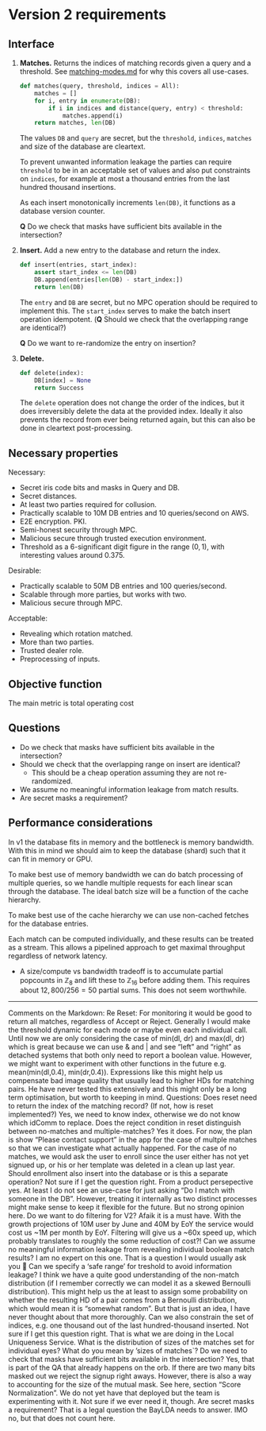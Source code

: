 # Version 2 requirements

## Interface

1.  **Matches.** Returns the indices of matching records given a query and a threshold. See [matching-modes.md](./matching-modes.md) for why this covers all use-cases.
    ```python
    def matches(query, threshold, indices = All):
        matches = []
        for i, entry in enumerate(DB):
            if i in indices and distance(query, entry) < threshold:
                matches.append(i)
        return matches, len(DB)
    ```
    The values `DB` and `query` are secret, but the `threshold`, `indices`, `matches` and size of the database are cleartext.

    To prevent unwanted information leakage the parties can require `threshold` to be in an acceptable set of values and also put constraints on `indices`, for example at most a thousand entries from the last hundred thousand insertions.

    As each insert monotonically increments `len(DB)`, it functions as a database version counter.

    **Q** Do we check that masks have sufficient bits available in the intersection?

2.  **Insert.** Add a new entry to the database and return the index.
    ```python
    def insert(entries, start_index):
        assert start_index <= len(DB)
        DB.append(entries[len(DB) - start_index:])
        return len(DB)
    ```

    The `entry` and `DB` are secret, but no MPC operation should be required to implement this. The `start_index` serves to make the batch insert operation idempotent. (**Q** Should we check that the overlapping range are identical?)

    **Q** Do we want to re-randomize the entry on insertion?

3.  **Delete.**
    ```python
    def delete(index):
        DB[index] = None
        return Success
    ```

    The `delete` operation does not change the order of the indices, but it does irreversibly delete the data at the provided index. Ideally it also prevents the record from ever being returned again, but this can also be done in cleartext post-processing.

## Necessary properties

Necessary:

* Secret iris code bits and masks in Query and DB.
* Secret distances.
* At least two parties required for collusion.
* Practically scalable to 10M DB entries and 10 queries/second on AWS.
* E2E encryption. PKI.
* Semi-honest security through MPC.
* Malicious secure through trusted execution environment.
* Threshold as a 6-significant digit figure in the range $(0,1)$, with interesting values around $0.375$.

Desirable:

* Practically scalable to 50M DB entries and 100 queries/second.
* Scalable through more parties, but works with two.
* Malicious secure through MPC.

Acceptable:

* Revealing which rotation matched.
* More than two parties.
* Trusted dealer role.
* Preprocessing of inputs.

## Objective function

The main metric is total operating cost 

## Questions

* Do we check that masks have sufficient bits available in the intersection?
* Should we check that the overlapping range on insert are identical?
  * This should be a cheap operation assuming they are not re-randomized.
* We assume no meaningful information leakage from match results.
* Are secret masks a requirement?

## Performance considerations

In v1 the database fits in memory and the bottleneck is memory bandwidth. With this in mind we should aim to keep the database (shard) such that it can fit in memory or GPU.

To make best use of memory bandwidth we can do batch processing of multiple queries, so we handle multiple requests for each linear scan through the database. The ideal batch size will be a function of the cache hierarchy.

To make best use of the cache hierarchy we can use non-cached fetches for the database entries.

Each match can be computed individually, and these results can be treated as a stream. This allows a pipelined approach to get maximal throughput regardless of network latency.

* A size/compute vs bandwidth tradeoff is to accumulate partial popcounts in $ℤ_8$ and lift these to $ℤ_{16}$ before adding them. This requires about $12,800 / 256 = 50$ partial sums. This does not seem worthwhile.

---

Comments on the Markdown:
Re Reset: For monitoring it would be good to return all matches, regardless of Accept or Reject.
Generally I would make the threshold dynamic for each mode or maybe even each individual call.
Until now we are only considering the case of min(dl, dr) and max(dl, dr) which is great because we can use & and | and see “left” and “right” as detached systems that both only need to report a boolean value. However, we might want to experiment with other functions in the future e.g. mean(min(dl,0.4), min(dr,0.4)). Expressions like this might help us compensate bad image quality that usually lead to higher HDs for matching pairs. He have never tested this extensively and this might only be a long term optimisation, but worth to keeping in mind.
Questions:
Does reset need to return the index of the matching record? (If not, how is reset implemented?)
Yes, we need to know index, otherwise we do not know which idComm to replace.
Does the reject condition in reset distinguish between no-matches and multiple-matches?
Yes it does. For now, the plan is show “Please contact support” in the app for the case of multple matches so that we can investigate what actually happened. For the case of no matches, we would ask the user to enroll since the user either has not yet signued up, or his or her template was deleted in a clean up last year.
Should enrollment also insert into the database or is this a separate operation?
Not sure if I get the question right. From a product persepective yes. At least I do not see an use-case for just asking “Do I match with someone in the DB”. However, treating it internally as two distinct processes might make sense to keep it flexible for the future. But no strong opinion here.
Do we want to do filtering for V2?
Afaik it is a must have. With the growth projections of 10M user by June and 40M by EoY the service would cost us ~1M per month by EoY. Filtering will give us a ~60x speed up, which probably translates to roughly the some reduction of cost?!
Can we assume no meaningful information leakage from revealing individual boolean match results?
I am no expert on this one. That is a question I would usually ask you :slightly_smiling_face:
Can we specify a ‘safe range’ for treshold to avoid information leakage?
I think we have a quite good understanding of the non-match distribution (if I remember correctly we can model it as a skewed Bernoulli distribution). This might help us the at least to assign some probability on whether the resulting HD of a pair comes from a Bernoulli distribution, which would mean it is “somewhat random”. But that is just an idea, I have never thought about that more thoroughly.
Can we also constrain the set of indices, e.g. one thousand out of the last hundred-thousand inserted.
Not sure if I get this question right. That is what we are doing in the Local Uniqueness Service.
What is the distribution of sizes of the matches set for individual eyes?
What do you mean by ’sizes of matches`?
Do we need to check that masks have sufficient bits available in the intersection?
Yes, that is part of the QA that already happens on the orb. If there are two many bits masked out we reject the signup right aways. However, there is also a way to accounting for the size of the mutual mask. See here, section “Score Normalization”. We do not yet have that deployed but the team is experimenting with it. Not sure if we ever need it, though.
Are secret masks a requirement?
That is a legal question the BayLDA needs to answer. IMO no, but that does not count here.




